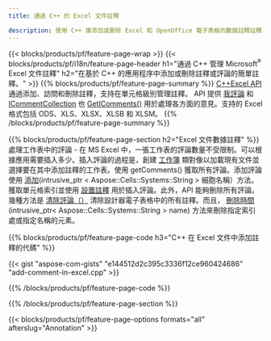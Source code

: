 ```yaml
---
title: 通過 C++ 的 Excel 文件註釋

description: 使用 C++ 庫添加或刪除 Excel 和 OpenOffice 電子表格的數據註釋註釋。
---
```

{{< blocks/products/pf/feature-page-wrap >}}
{{< blocks/products/pf/i18n/feature-page-header h1="通過 C++ 管理 Microsoft<sup>&reg;</sup> Excel 文件註釋" h2="在基於 C++ 的應用程序中添加或刪除註釋或評論的簡單註釋。" >}}
{{% blocks/products/pf/feature-page-summary %}}
[C++Excel API](/cells/cpp/) 通過添加、訪問和刪除註釋，支持在單元格級別管理註釋。 API 提供 [我評論](https://reference.aspose.com/cells/cpp/class/aspose.cells.i_comment) 和 [ICommentCollection](https://reference.aspose.com/cells/cpp/class/aspose.cells.i_comment_collection) 也 [GetIComments()](https://reference.aspose.com/cells/cpp/class/aspose.cells.i_worksheet#ae7cce5f85b7b25a1e5c58df1b613ca5a) 用於處理各方面的意見。支持的 Excel 格式包括 ODS、XLS、XLSX、XLSB 和 XLSM。
{{% /blocks/products/pf/feature-page-summary %}}

{{% blocks/products/pf/feature-page-section h2="Excel 文件數據註釋" %}}
處理工作表中的評論 - 在 MS Excel 中，一張工作表的評論數量不受限制。可以根據應用需要插入多少。插入評論的過程是，創建 [工作簿](https://reference.aspose.com/cells/cpp/class/aspose.cells.i_workbook) 類對像以加載現有文件並選擇要在其中添加註釋的工作表。使用 getComments() 獲取所有評論。添加評論使用 [添加](https://reference.aspose.com/cells/cpp/class/aspose.cells.i_comment_collection#a3f014415e292fa15c6220e9727dad384)(intrusive_ptr < Aspose::Cells::Systems::String > 細胞名稱）方法。獲取單元格索引並使用 [設置註釋](https://reference.aspose.com/cells/cpp/com.aspose.cells/comment#Note) 用於插入評論。此外，API 能夠刪除所有評論。幾種方法是 [清除評論（）](https://reference.aspose.com/cells/cpp/class/aspose.cells.i_worksheet#ad4e0ea291ae60fc1b5d815e520edc6c3) 清除設計器電子表格中的所有註釋。而且， [刪除時間](https://reference.aspose.com/cells/cpp/class/aspose.cells.i_worksheet_collection#addabcc7d7d76874694018fb3ba37b72c)(intrusive_ptr< Aspose::Cells::Systems::String > name) 方法來刪除指定索引處或指定名稱的元素。

{{% blocks/products/pf/feature-page-code h3="C++ 在 Excel 文件中添加註釋的代碼" %}}

{{< gist "aspose-com-gists" "e144512d2c395c3336f12ce960424686" "add-comment-in-excel.cpp" >}}

{{% /blocks/products/pf/feature-page-code %}}

{{% /blocks/products/pf/feature-page-section %}}

{{< blocks/products/pf/feature-page-options formats="all" afterslug="Annotation" >}}
